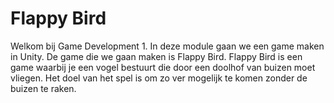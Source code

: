 # Flappy Bird

Welkom bij Game Development 1. In deze module gaan we een game maken in Unity. De game die we gaan maken is Flappy Bird. Flappy Bird is een game waarbij je een vogel bestuurt die door een doolhof van buizen moet vliegen. Het doel van het spel is om zo ver mogelijk te komen zonder de buizen te raken.
